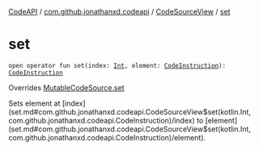 [CodeAPI](../../index.md) / [com.github.jonathanxd.codeapi](../index.md) / [CodeSourceView](index.md) / [set](.)

# set

`open operator fun set(index: `[`Int`](https://kotlinlang.org/api/latest/jvm/stdlib/kotlin/-int/index.html)`, element: `[`CodeInstruction`](../-code-instruction.md)`): `[`CodeInstruction`](../-code-instruction.md)

Overrides [MutableCodeSource.set](../-mutable-code-source/set.md)

Sets element at [index](set.md#com.github.jonathanxd.codeapi.CodeSourceView$set(kotlin.Int, com.github.jonathanxd.codeapi.CodeInstruction)/index) to [element](set.md#com.github.jonathanxd.codeapi.CodeSourceView$set(kotlin.Int, com.github.jonathanxd.codeapi.CodeInstruction)/element).

